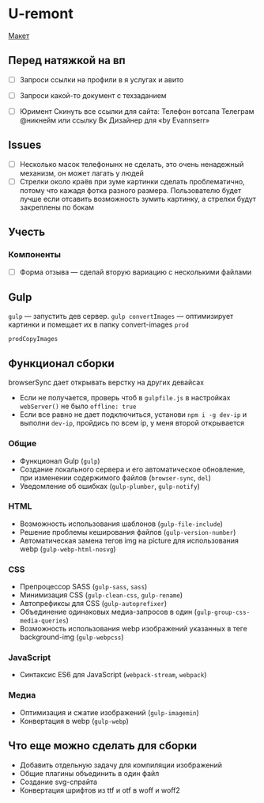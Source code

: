 # U-remont
[Макет](https://www.figma.com/file/QAjPyqFaF6l1i9jn2OYrsQ/Сайт-%7C-Ю-Ремонт?node-id=322%3A152&t=5dAD3olscrbF8c86-0)

## Перед натяжкой на вп
- [ ] Запроси ссылки на профили в я услугах и авито
- [ ] Запроси какой-то документ с техзаданием
- [ ] Юримент Скинуть все ссылки для сайта:  Телефон вотсапа  Телеграм @никнейм или ссылку  Вк  Дизайнер для «by Evannserr» 


## Issues
- [ ] Несколько масок телефонынх не сделать, это очень ненадежный механизм, он может лагать у людей
- [ ] Стрелки около краёв при зуме картинки сделать проблематично, потому что кажадя фотка разного размера. Пользователю будет лучше если отсавить возможность зумить картинку, а стрелки будут закреплены по бокам

## Учесть

### Компоненты
- [ ] Форма отзыва — сделай вторую вариацию с несколькими файлами


## Gulp

`gulp` — запустить дев сервер.
`gulp convertImages` — оптимизирует картинки и помещает их в папку convert-images
`prod`

`prodCopyImages`

## Функционал сборки

browserSync дает открывать верстку на других девайсах
- Если не получается, проверь чтоб в `gulpfile.js` в настройках `webServer()` не было `offline: true`
- Если все равно не дает подключиться, установи `npm i -g dev-ip` и выполни `dev-ip`, пройдись по всем ip, у меня второй открывается

### Общие

- Функционал Gulp (`gulp`)
- Создание локального сервера и его автоматическое обновление, при изменении содержимого файлов (`browser-sync`, `del`)
- Уведомление об ошибках (`gulp-plumber`, `gulp-notify`)

### HTML

- Возможность использования шаблонов (`gulp-file-include`)
- Решение проблемы кеширования файлов (`gulp-version-number`)
- Автоматическая замена тегов img на picture для использования webp (`gulp-webp-html-nosvg`)

### CSS

- Препроцессор SASS (`gulp-sass`, `sass`)
- Минимизация CSS (`gulp-clean-css`, `gulp-rename`)
- Автопрефиксы для CSS (`gulp-autoprefixer`)
- Объединение одинаковых медиа-запросов в один (`gulp-group-css-media-queries`)
- Возможность использования webp изображений указанных в теге background-img (`gulp-webpcss`)

### JavaScript

- Синтаксис ES6 для JavaScript (`webpack-stream`, `webpack`)

### Медиа

- Оптимизация и сжатие изображений (`gulp-imagemin`)
- Конвертация в webp (`gulp-webp`)

## Что еще можно сделать для сборки

- Добавить отдельную задачу для компиляции изображений
- Общие плагины объединить в один файл
- Создание svg-спрайта
- Конвертация шрифтов из ttf и otf в woff и woff2
